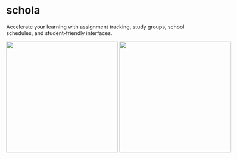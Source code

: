 # schola

Accelerate your learning with assignment tracking, study groups, school schedules, and student-friendly interfaces.

<div style="white-space: nowrap;">
  <img src="https://github.com/user-attachments/assets/4a5291bb-ddc4-4495-a93a-ccf66f756c22" style="display: inline-block; vertical-align: top; height: 300px;">
  <img src="https://github.com/user-attachments/assets/7a91c29f-6d6b-409a-abe2-4b09f1b95ad2" style="display: inline-block; vertical-align: top; height: 300px;">
</div>
